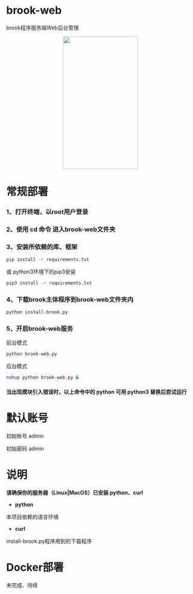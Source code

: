 # brook-web
brook程序服务端Web后台管理

<div align="center">
<img src="https://raw.githubusercontent.com/Ccapton/brook-web/master/image/brook-web.jpeg" height="355" width="200" >  
</div>

# 常规部署
### 1、打开终端，以root用户登录
### 2、使用 cd 命令 进入brook-web文件夹 
### 3、安装所依赖的库、框架
``` bash
pip install -r requirements.txt
```
或 python3环境下的pip3安装
``` bash
pip3 install -r requirements.txt
```
### 4、下载brook主体程序到brook-web文件夹内
``` bash
python install-brook.py
```

### 5、开启brook-web服务
前台模式
``` bash
python brook-web.py
```
后台模式
``` bash
nohup python brook-web.py &
```
 #### 当出现模块引入错误时，以上命令中的 python 可用 python3 替换后尝试运行

# 默认账号
初始账号 admin 

初始密码 admin
# 说明
**请确保你的服务器（Linux|MacOS）已安装 python、curl**
- **python** 

本项目依赖的语言环境
- **curl** 

install-brook.py程序用到的下载程序

# Docker部署

未完成、待续